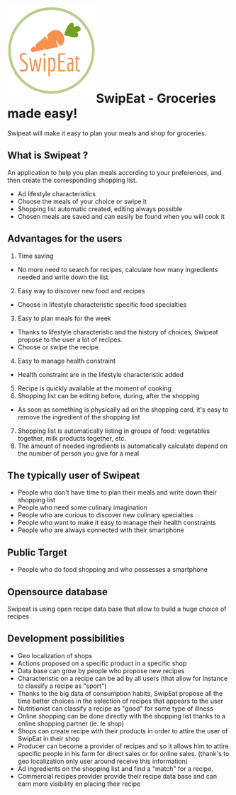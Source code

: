 <img align=left src="logo_small.png" alt="" width="200">
<br />
<br />
<br />
<br />
<br />
<br />
<br />
<br />
<br />


# SwipEat - Groceries made easy!

Swipeat will make it easy to plan your meals and shop for groceries.

## What is Swipeat ?

An application to help you plan meals according to your preferences, and then create the corresponding shopping list.

- Ad lifestyle characteristics
- Choose the meals of your choice or swipe it
- Shopping list automatic created, editing always possible
- Chosen meals are saved and can easily be found when you will cook it

## Advantages for the users

1. Time saving
  - No more need to search for recipes, calculate how many ingredients needed and write down the list.
2. Easy way to discover new food and recipes
  - Choose in lifestyle characteristic specific food specialties
3. Easy to plan meals for the week
  - Thanks to lifestyle characteristic and the history of choices, Swipeat propose to the user a lot of recipes.
  - Choose or swipe the recipe
4. Easy to manage health constraint
  - Health constraint are in the lifestyle characteristic added
5. Recipe is quickly available at the moment of cooking
6. Shopping list can be editing before, during, after the shopping
  - As soon as something is physically ad on the shopping card, it&#39;s easy to remove the ingredient of the shopping list
7.  Shopping list is automatically listing in groups of food: vegetables together, milk products together, etc.
8. The amount of needed ingredients is automatically calculate depend on the number of person you give for a meal

## The typically user of Swipeat

- People who don&#39;t have time to plan their meals and write down their shopping list
- People who need some culinary imagination
- People who are curious to discover new culinary specialties
- People who want to make it easy to manage their health constraints
- People who are always connected with their smartphone

## Public Target

- People who do food shopping and who possesses a smartphone

## Opensource database

Swipeat is using open recipe data base that allow to build a huge choice of recipes

## Development possibilities

- Geo localization of shops
- Actions proposed on a specific product in a specific shop
- Data base can grow by people who propose new recipes
- Characteristic on a recipe can be ad by all users (that allow for instance to classify a recipe as &quot;sport&quot;)
- Thanks to the big data of consumption habits, SwipEat propose all the time better choices in the selection of recipes that appears to the user
- Nutritionist can classify a recipe as &quot;good&quot; for some type of illness
- Online shopping can be done directly with the shopping list thanks to a online shopping partner (ie. le shop)
- Shops can create recipe with their products in order to attire the user of SwipEat in their shop
- Producer can become a provider of recipes and so it allows him to attire specific people in his farm for direct sales or for online sales. (thank&#39;s to geo localization only user around receive this information)
- Ad ingredients on the shopping list and find a &quot;match&quot; for a recipe.
- Commercial recipes provider provide their recipe data base and can earn more visibility en placing their recipe
